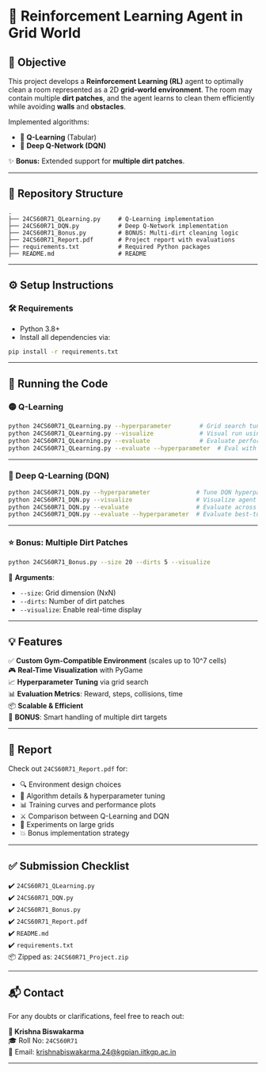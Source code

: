 # 🧹 Reinforcement Learning Agent in Grid World

## 🧠 Objective

This project develops a **Reinforcement Learning (RL)** agent to optimally clean a room represented as a 2D **grid-world environment**. The room may contain multiple **dirt patches**, and the agent learns to clean them efficiently while avoiding **walls** and **obstacles**.

Implemented algorithms:

- 🔸 **Q-Learning** (Tabular)
- 🔹 **Deep Q-Network (DQN)**

✨ **Bonus:** Extended support for **multiple dirt patches**.

---

## 📁 Repository Structure

```
.
├── 24CS60R71_QLearning.py     # Q-Learning implementation
├── 24CS60R71_DQN.py           # Deep Q-Network implementation
├── 24CS60R71_Bonus.py         # BONUS: Multi-dirt cleaning logic
├── 24CS60R71_Report.pdf       # Project report with evaluations
├── requirements.txt           # Required Python packages
├── README.md                  # README
```

---

## ⚙️ Setup Instructions

### 🛠 Requirements

- Python 3.8+
- Install all dependencies via:

```bash
pip install -r requirements.txt
```

---

## 🔁 Running the Code

### 🟡 Q-Learning

```bash
python 24CS60R71_QLearning.py --hyperparameter        # Grid search tuning
python 24CS60R71_QLearning.py --visualize             # Visual run using PyGame
python 24CS60R71_QLearning.py --evaluate              # Evaluate performance
python 24CS60R71_QLearning.py --evaluate --hyperparameter  # Eval with best params
```

---

### 🔵 Deep Q-Learning (DQN)

```bash
python 24CS60R71_DQN.py --hyperparameter             # Tune DQN hyperparameters
python 24CS60R71_DQN.py --visualize                  # Visualize agent's run
python 24CS60R71_DQN.py --evaluate                   # Evaluate across grid sizes
python 24CS60R71_DQN.py --evaluate --hyperparameter  # Evaluate best-tuned DQN
```

---

### ⭐ Bonus: Multiple Dirt Patches

```bash
python 24CS60R71_Bonus.py --size 20 --dirts 5 --visualize
```

📝 **Arguments**:
- `--size`: Grid dimension (NxN)
- `--dirts`: Number of dirt patches
- `--visualize`: Enable real-time display

---

## 💡 Features

✅ **Custom Gym-Compatible Environment** (scales up to 10^7 cells)  
🎮 **Real-Time Visualization** with PyGame  
📈 **Hyperparameter Tuning** via grid search  
📊 **Evaluation Metrics**: Reward, steps, collisions, time  
📦 **Scalable & Efficient**  
🌟 **BONUS**: Smart handling of multiple dirt targets  

---

## 📄 Report

Check out `24CS60R71_Report.pdf` for:

- 🔍 Environment design choices  
- 🧠 Algorithm details & hyperparameter tuning  
- 📊 Training curves and performance plots  
- ⚔️ Comparison between Q-Learning and DQN  
- 🧪 Experiments on large grids  
- 💥 Bonus implementation strategy  

---

## ✅ Submission Checklist

✔️ `24CS60R71_QLearning.py`  
✔️ `24CS60R71_DQN.py`  
✔️ `24CS60R71_Bonus.py`  
✔️ `24CS60R71_Report.pdf`  
✔️ `README.md`  
✔️ `requirements.txt`  
📦 Zipped as: `24CS60R71_Project.zip`  

---

## 📬 Contact

For any doubts or clarifications, feel free to reach out:

**👤 Krishna Biswakarma**  
🎓 Roll No: `24CS60R71`  
📧 Email: krishnabiswakarma.24@kgpian.iitkgp.ac.in  

---